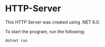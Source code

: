 ﻿# HTTP-Server

This HTTP Server was created using .NET 6.0.

To start the program, run the following:

    dotnet run
